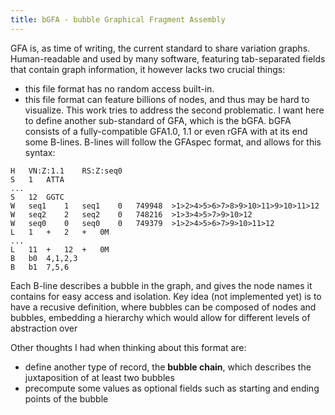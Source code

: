 ```yaml
---
title: bGFA - bubble Graphical Fragment Assembly
---
```

GFA is, as time of writing, the current standard to share variation graphs. Human-readable and used by many software, featuring tab-separated fields that contain graph information, it however lacks two crucial things:
+ this file format has no random access built-in.
+ this file format can feature billions of nodes, and thus may be hard to visualize.
This work tries to address the second problematic. I want here to define another sub-standard of GFA, which is the bGFA. bGFA consists of a fully-compatible GFA1.0, 1.1 or even rGFA with at its end some B-lines. B-lines will follow the GFAspec format, and allows for this syntax:

```
H	VN:Z:1.1	RS:Z:seq0
S	1	ATTA
...
S	12	GGTC
W	seq1	1	seq1	0	749948	>1>2>4>5>6>7>8>9>10>11>9>10>11>12
W	seq2	2	seq2	0	748216	>1>3>4>5>7>9>10>12
W	seq0	0	seq0	0	749379	>1>2>4>5>6>7>9>10>11>12
L	1	+	2	+	0M
...
L	11	+	12	+	0M
B	b0	4,1,2,3
B	b1	7,5,6
```

Each B-line describes a bubble in the graph, and gives the node names it contains for easy access and isolation. Key idea (not implemented yet) is to have a recusive definition, where bubbles can be composed of nodes and bubbles, embedding a hierarchy which would allow for different levels of abstraction over 

Other thoughts I had when thinking about this format are:
+ define another type of record, the **bubble chain**, which describes the juxtaposition of at least two bubbles
+ precompute some values as optional fields such as starting and ending points of the bubble
